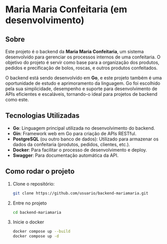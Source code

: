 

# Maria Maria Confeitaria (em desenvolvimento)

## Sobre

Este projeto é o backend da **Maria Maria Confeitaria**, um sistema desenvolvido para gerenciar os processos internos de uma confeitaria. O objetivo do projeto é servir como base para a organização dos produtos, pedidos e precificação de bolos, roscas, e outros produtos confeitados.

O backend está sendo desenvolvido em **Go**, e este projeto também é uma oportunidade de estudo e aprimoramento da linguagem. Go foi escolhido pela sua simplicidade, desempenho e suporte para desenvolvimento de APIs eficientes e escaláveis, tornando-o ideal para projetos de backend como este.

## Tecnologias Utilizadas

- **Go**: Linguagem principal utilizada no desenvolvimento do backend.
- **Gin**: Framework web em Go para criação de APIs RESTful.
- **PostgreSQL** (ou outro banco de dados): Utilizado para armazenar os dados da confeitaria (produtos, pedidos, clientes, etc.).
- **Docker**: Para facilitar o processo de desenvolvimento e deploy.
- **Swagger**: Para documentação automática da API.

## Como rodar o projeto

1. Clone o repositório:
   ```bash
   git clone https://github.com/usuario/backend-mariamaria.git

2. Entre no projeto
   ```bash
   cd backend-mariamaria
   
3. Inicie o docker
   ```bash
   docker compose up --build
   docker compose up -d
